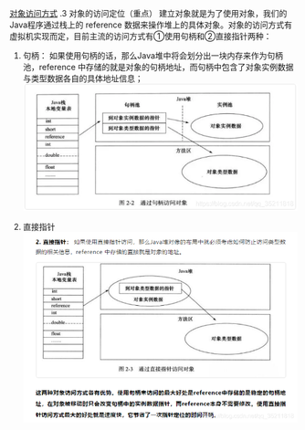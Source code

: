 [对象访问方式](https://blog.csdn.net/qq_35211818/article/details/104185404)
.3 对象的访问定位（重点）
建立对象就是为了使用对象，我们的Java程序通过栈上的 reference 数据来操作堆上的具体对象。对象的访问方式有虚拟机实现而定，目前主流的访问方式有①使用句柄和②直接指针两种：

1. 句柄： 如果使用句柄的话，那么Java堆中将会划分出一块内存来作为句柄池，reference 中存储的就是对象的句柄地址，而句柄中包含了对象实例数据与类型数据各自的具体地址信息；
![img_1.png](img_1.png)

2. 直接指针
![img_2.png](img_2.png)